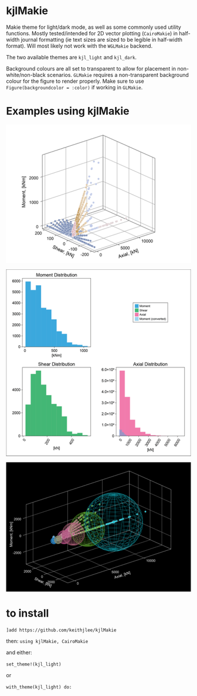 # kjlMakie

Makie theme for light/dark mode, as well as some commonly used utility functions. Mostly tested/intended for 2D vector plotting (`CairoMakie`) in half-width journal formatting (ie text sizes are sized to be legible in half-width format). Will most likely not work with the `WGLMakie` backend.

The two available themes are `kjl_light` and `kjl_dark`.


Background colours are all set to transparent to allow for placement in non-white/non-black scenarios. `GLMakie` requires a non-transparent background colour for the figure to render properly. Make sure to use `Figure(backgroundcolor = :color)` if working in `GLMakie`.

# Examples using kjlMakie
![3d](examples/PVM_clusters2.png)

![multiaxis](examples/distributions.png)

![darkmode](examples/PVM_dark.png)

# to install

`]add https://github.com/keithjlee/kjlMakie`

then: `using kjlMakie, CairoMakie`

and either:

`set_theme!(kjl_light)`

or 

`with_theme(kjl_light) do:`

<!-- # Useful functions
## Colour-based functions
`discretize` chops up a colormap into n discrete units to reference later. This is useful when plotting categorical data using a given color gradient. The output is a vector of colours that can be indexed. The default colormap is `:tempo`.

```
colorscale = discretize(10)

colorscale2 = discretize(10, colormap = :inferno)

lines(x, color = colorscale[2])
```

## Axis modification functions

`labelize!(::{Axis, Axis3})` turns on/off the labels/decorations of an axis.

`labelscale!(::{Axis, Axis3}, factor::Float64)` scales all text/numbers by a factor (1.0 = 100% = no change). 

`resetlabelscale!(::{Axis, Axis3})` resets text/number sizes to default; equivalent to `labelscale!(axis, 1)`

`changefont!(::{Axis, Axis3})` changes the font family (default = Arial).

```
changefont!(myaxis, "Times New Roman")
```

`gridtoggle!(::{Axis, Axis3})` turns gridlines on/off.

`simplifyspines!(::Axis3)` Only show a single X, Y, Z spine

`linkaxes!(parent::Axis3, child::Axis3)` Link the mouse rotation of a child Axis3 to a parent Axis3

`pointify(::Vector, ::Vector; ::Vector)` Turn independent X, Y, (Z) vectors of data points into Point2 or Point3 data types for simpler plotting -->

<!-- # Walkthrough
Starting with a figure definition:
```
using CairoMakie, kjlMakie
set_theme!(kjl_dark)

fig = Figure(backgroundcolor = :black)
```
![](examples/walkthrough/fig0.png)

Define a 2D axis:
```
ax = Axis(fig[1,1],
        aspect = 1,
        xlabel = "t",
        ylabel = "sin(t)",
        title = "2D Plot")
```

![](examples/walkthrough/fig1.png)

Plot a sine wave:
```
t = collect(0:0.01:2pi)
s = sin.(t)

sinwave = lines!(t, s,
    linewidth = 4)
```

![](examples/walkthrough/fig2.png)

Add a new 3D axis. Note that `ax2.protusions` need to be manually set when an `Axis3` is placed next to an `Axis` to ensure zlabel text does not overlap. By default, `Axis3` blocks using kjlMakie has no spines/labels (for plotting 3d objects). `labelize!` turns these labels on, and `gridtoggle!` turns off the grid.
```
ax2 = Axis3(fig[1,2],
        xlabel = "ϕ",
        ylabel = "t",
        zlabel = "sin(t + ϕ)",
        aspect = (1,1,1))

    ax2.protrusions = 65

    labelize!(ax2)
    gridtoggle!(ax2)
```
![](examples/walkthrough/fig3.png)

Plot phase shifted sine waves. Create a discrete colorscale using `discretize`:
```
phirange = range(0, pi/2, 7)

n = length(t)

colorscale = discretize(length(phirange), colormap = white2blue)

for (color, ϕ) in zip(colorscale, phirange)
    lines!(repeat([ϕ], n), t, sin.(t .+ ϕ),
        color = color,
        linewidth = 4) 
end
```
![](examples/walkthrough/fig4.png)

Create a third 2D axis below existing figures, and plot the summed phase shifted lines. Reset the protrusions on the 3D plot.
```
ax3 = Axis(fig[2, :],
        xlabel = "t",
        ylabel = "∑sin(t+ϕ)",
        title = "Combined")

summed = sum([sin.(t .+ ϕ) for ϕ in phirange])

lines!(t, summed,
    color = summed,
    linewidth = 8,
    colormap = white2blue)

ax2.protrusions = 0
```
![](examples/walkthrough/fig5.png)

Use `gridtoggle!` to turn on the grid for the latest plot:
```
gridtoggle!(ax3)
```
![](examples/walkthrough/fig6.png)

Scale the text size on the first plot:
```
labelscale!(ax, 0.75)
```
![](examples/walkthrough/fig7.png)

Turn off the decorations for the last plot:
```
labelize!(ax2)
gridtoggle!(ax2)
```
Equivalent to the built-in functions:
```
hidedecorations!(ax2)
hidespines!(ax2)
```
![](examples/walkthrough/fig8.png)

And a fun lil animation to show how nice `Makie` + `kjlMakie` is :)
```
iterator = collect(0:360)
inc = 2pi / 360

record(fig, "figures/anim.gif", iterator; framerate = 20) do _
    ax2.azimuth[] += inc
end
```
![](examples/walkthrough/anim.gif) -->